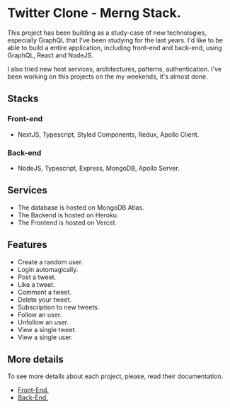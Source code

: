# Twitter Clone - Merng Stack.

This project has been building as a study-case of new technologies, especially GraphQL that I've been studying for the last years. I'd like to be able to build a entire application, including front-end and back-end, using GraphQL, React and NodeJS.

I also tried new host services, architectures, patterns, authentication. I've been working on this projects on the my weekends, it's almost done.

## Stacks

### Front-end

- NextJS, Typescript, Styled Components, Redux, Apollo Client.

### Back-end

- NodeJS, Typescript, Express, MongoDB, Apollo Server.

## Services

- The database is hosted on MongoDB Atlas.
- The Backend is hosted on Heroku.
- The Frontend is hosted on Vercel.

## Features

- Create a random user.
- Login automagically.
- Post a tweet.
- Like a tweet.
- Comment a tweet.
- Delete your tweet.
- Subscription to new tweets.
- Follow an user.
- Unfollow an user.
- View a single tweet.
- View a single user.

## More details

To see more details about each project, please, read their documentation.

- [Front-End.](https://github.com/Sergioamjr/twitter-merng-stack/tree/main/web)
- [Back-End.](https://github.com/Sergioamjr/twitter-merng-stack/tree/main/server)

